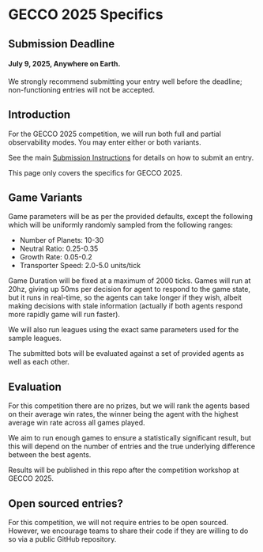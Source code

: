 # GECCO 2025 Specifics

## Submission Deadline

#### July 9, 2025, Anywhere on Earth.

We strongly recommend submitting your entry well before the deadline; non-functioning
entries will not be accepted.

## Introduction

For the GECCO 2025 competition, we will
run both full and partial observability modes.
You may enter either or both variants.

See the main [Submission Instructions](../submit_entry.md)
for details on how to submit an entry.

This page only covers the specifics for GECCO 2025.

## Game Variants

Game parameters will be as per the provided
defaults, except the following which will be
uniformly randomly sampled from the following ranges:

* Number of Planets: 10-30
* Neutral Ratio: 0.25-0.35
* Growth Rate: 0.05-0.2
* Transporter Speed: 2.0-5.0 units/tick

Game Duration will be fixed at a maximum of 2000 ticks.
Games will run at 20hz, giving up 50ms per decision
for agent to respond to the game state, but it runs
in real-time, so the agents can take longer if they wish,
albeit making decisions with stale information  (actually if
both agents respond more rapidly game will run faster).

We will also run leagues using the exact same parameters used for the 
sample leagues.

The submitted bots will be evaluated against a set
of provided agents as well as each other.

## Evaluation

For this competition there are no prizes, 
but we will rank the agents
based on their average win rates, the winner being the
agent with the highest average win rate across all games played.

We aim to run enough games to ensure a statistically significant
result, but this will depend on the number of entries and the 
true underlying difference between the best agents.

Results will be published in this repo after the competition workshop
at GECCO 2025.

## Open sourced entries?

For this competition, we will not require entries to be open sourced.
However, we encourage teams to share their code if they are willing to do so
via a public GitHub repository.
